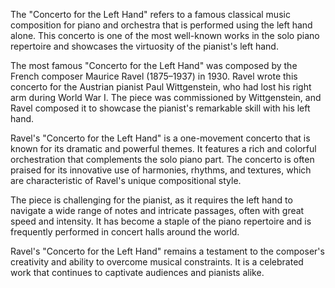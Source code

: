 The "Concerto for the Left Hand" refers to a famous classical music composition for piano and orchestra that is performed using the left hand alone. This concerto is one of the most well-known works in the solo piano repertoire and showcases the virtuosity of the pianist's left hand.

The most famous "Concerto for the Left Hand" was composed by the French composer Maurice Ravel (1875–1937) in 1930. Ravel wrote this concerto for the Austrian pianist Paul Wittgenstein, who had lost his right arm during World War I. The piece was commissioned by Wittgenstein, and Ravel composed it to showcase the pianist's remarkable skill with his left hand.

Ravel's "Concerto for the Left Hand" is a one-movement concerto that is known for its dramatic and powerful themes. It features a rich and colorful orchestration that complements the solo piano part. The concerto is often praised for its innovative use of harmonies, rhythms, and textures, which are characteristic of Ravel's unique compositional style.

The piece is challenging for the pianist, as it requires the left hand to navigate a wide range of notes and intricate passages, often with great speed and intensity. It has become a staple of the piano repertoire and is frequently performed in concert halls around the world.

Ravel's "Concerto for the Left Hand" remains a testament to the composer's creativity and ability to overcome musical constraints. It is a celebrated work that continues to captivate audiences and pianists alike.
